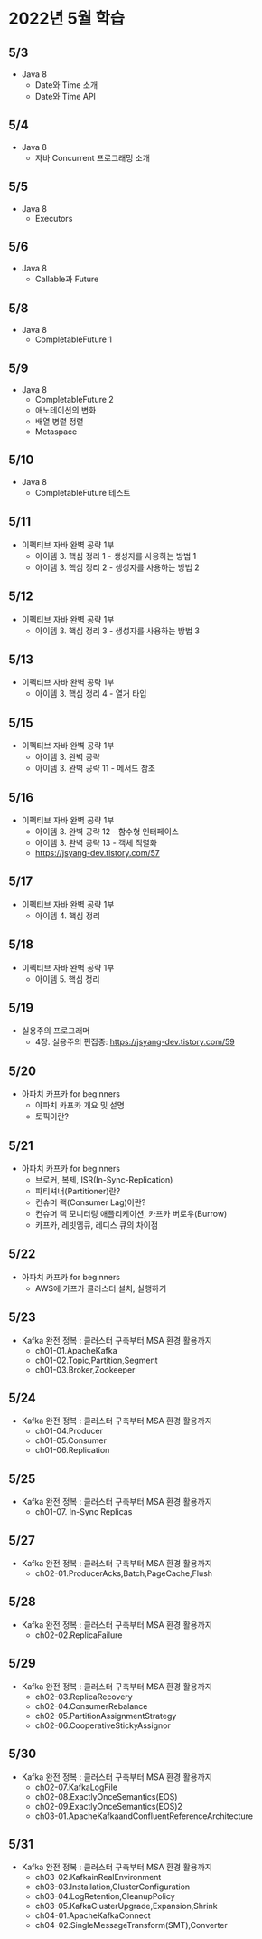 # 2022년 5월 학습

## 5/3

- Java 8
  - Date와 Time 소개
  - Date와 Time API

## 5/4

- Java 8
  - 자바 Concurrent 프로그래밍 소개

## 5/5

- Java 8
  - Executors

## 5/6

- Java 8
  - Callable과 Future

## 5/8

- Java 8
  - CompletableFuture 1

## 5/9

- Java 8
  - CompletableFuture 2
  - 애노테이션의 변화
  - 배열 병렬 정렬
  - Metaspace

## 5/10

- Java 8
  - CompletableFuture 테스트

## 5/11

- 이펙티브 자바 완벽 공략 1부
  - 아이템 3. 핵심 정리 1 - 생성자를 사용하는 방법 1
  - 아이템 3. 핵심 정리 2 - 생성자를 사용하는 방법 2

## 5/12

- 이펙티브 자바 완벽 공략 1부
  - 아이템 3. 핵심 정리 3 - 생성자를 사용하는 방법 3

## 5/13

- 이펙티브 자바 완벽 공략 1부
  - 아이템 3. 핵심 정리 4 - 열거 타입

## 5/15

- 이펙티브 자바 완벽 공략 1부
  - 아이템 3. 완벽 공략
  - 아이템 3. 완벽 공략 11 - 메서드 참조

## 5/16

- 이펙티브 자바 완벽 공략 1부
  - 아이템 3. 완벽 공략 12 - 함수형 인터페이스
  - 아이템 3. 완벽 공략 13 - 객체 직렬화
  - <https://jsyang-dev.tistory.com/57>

## 5/17

- 이펙티브 자바 완벽 공략 1부
  - 아이템 4. 핵심 정리

## 5/18

- 이펙티브 자바 완벽 공략 1부
  - 아이템 5. 핵심 정리

## 5/19

- 실용주의 프로그래머
  - 4장. 실용주의 편집증: <https://jsyang-dev.tistory.com/59>

## 5/20

- 아파치 카프카 for beginners
  - 아파치 카프카 개요 및 설명
  - 토픽이란?

## 5/21

- 아파치 카프카 for beginners
  - 브로커, 복제, ISR(In-Sync-Replication)
  - 파티셔너(Partitioner)란?
  - 컨슈머 랙(Consumer Lag)이란?
  - 컨슈머 랙 모니터링 애플리케이션, 카프카 버로우(Burrow)
  - 카프카, 레빗엠큐, 레디스 큐의 차이점

## 5/22

- 아파치 카프카 for beginners
  - AWS에 카프카 클러스터 설치, 실행하기

## 5/23

- Kafka 완전 정복 : 클러스터 구축부터 MSA 환경 활용까지
  - ch01-01.ApacheKafka
  - ch01-02.Topic,Partition,Segment
  - ch01-03.Broker,Zookeeper

## 5/24

- Kafka 완전 정복 : 클러스터 구축부터 MSA 환경 활용까지
  - ch01-04.Producer
  - ch01-05.Consumer
  - ch01-06.Replication

## 5/25

- Kafka 완전 정복 : 클러스터 구축부터 MSA 환경 활용까지
  - ch01-07. In-Sync Replicas

## 5/27

- Kafka 완전 정복 : 클러스터 구축부터 MSA 환경 활용까지
  - ch02-01.ProducerAcks,Batch,PageCache,Flush

## 5/28

- Kafka 완전 정복 : 클러스터 구축부터 MSA 환경 활용까지
  - ch02-02.ReplicaFailure

## 5/29

- Kafka 완전 정복 : 클러스터 구축부터 MSA 환경 활용까지
  - ch02-03.ReplicaRecovery
  - ch02-04.ConsumerRebalance
  - ch02-05.PartitionAssignmentStrategy
  - ch02-06.CooperativeStickyAssignor

## 5/30

- Kafka 완전 정복 : 클러스터 구축부터 MSA 환경 활용까지
  - ch02-07.KafkaLogFile
  - ch02-08.ExactlyOnceSemantics(EOS)
  - ch02-09.ExactlyOnceSemantics(EOS)2
  - ch03-01.ApacheKafkaandConfluentReferenceArchitecture

## 5/31

- Kafka 완전 정복 : 클러스터 구축부터 MSA 환경 활용까지
  - ch03-02.KafkainRealEnvironment
  - ch03-03.Installation,ClusterConfiguration
  - ch03-04.LogRetention,CleanupPolicy
  - ch03-05.KafkaClusterUpgrade,Expansion,Shrink
  - ch04-01.ApacheKafkaConnect
  - ch04-02.SingleMessageTransform(SMT),Converter
